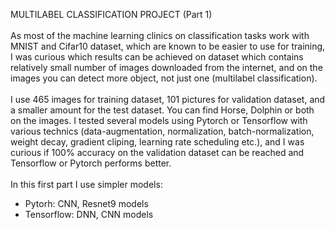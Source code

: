 MULTILABEL CLASSIFICATION PROJECT (Part 1) <br/>
<br/>
As most of the machine learning clinics on classification tasks work with MNIST and Cifar10 dataset, which are known to be easier to use for training, I was curious
which results can be achieved on dataset which contains relatively small number of images downloaded from the internet, and on the images you can detect more object, 
not just one (multilabel classification). <br/>
<br/>
I use 465 images for training dataset, 101 pictures for validation dataset, and a smaller amount for the test dataset. You can find Horse, Dolphin or both on the images. I tested several models using Pytorch or Tensorflow with various technics (data-augmentation, normalization, batch-normalization, weight decay, gradient cliping, learning rate scheduling etc.), and I was curious if 100% accuracy on the validation dataset can be reached and Tensorflow or Pytorch performs better.<br/>
<br/>
In this first part I use simpler models:
- Pytorh: CNN, Resnet9 models
- Tensorflow: DNN, CNN models
